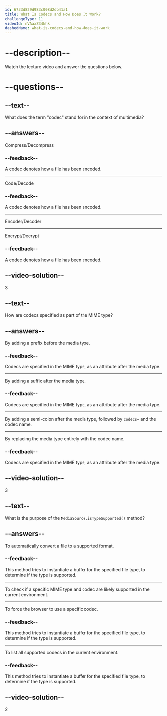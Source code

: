 ```yaml
---
id: 6733d829d983c008d2db41a1
title: What Is Codecs and How Does It Work?
challengeType: 11
videoId: nVAaxZ34khk
dashedName: what-is-codecs-and-how-does-it-work
---
```


# --description--

Watch the lecture video and answer the questions below.

# --questions--

## --text--

What does the term "codec" stand for in the context of multimedia?

## --answers--

Compress/Decompress

### --feedback--

A codec denotes how a file has been encoded.

---

Code/Decode

### --feedback--

A codec denotes how a file has been encoded.

---

Encoder/Decoder

---

Encrypt/Decrypt

### --feedback--

A codec denotes how a file has been encoded.

## --video-solution--

3

## --text--

How are codecs specified as part of the MIME type?

## --answers--

By adding a prefix before the media type.

### --feedback--

Codecs are specified in the MIME type, as an attribute after the media type.

---

By adding a suffix after the media type.

### --feedback--

Codecs are specified in the MIME type, as an attribute after the media type.

---

By adding a semi-colon after the media type, followed by `codecs=` and the codec name.

---

By replacing the media type entirely with the codec name.

### --feedback--

Codecs are specified in the MIME type, as an attribute after the media type.

## --video-solution--

3

## --text--

What is the purpose of the `MediaSource.isTypeSupported()` method?

## --answers--

To automatically convert a file to a supported format.

### --feedback--

This method tries to instantiate a buffer for the specified file type, to determine if the type is supported.

---

To check if a specific MIME type and codec are likely supported in the current environment.

---

To force the browser to use a specific codec.

### --feedback--

This method tries to instantiate a buffer for the specified file type, to determine if the type is supported.

---

To list all supported codecs in the current environment.

### --feedback--

This method tries to instantiate a buffer for the specified file type, to determine if the type is supported.

## --video-solution--

2

